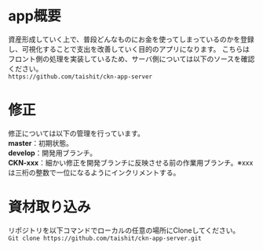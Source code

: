 # app概要
資産形成していく上で、普段どんなものにお金を使ってしまっているのかを登録し、可視化することで支出を改善していく目的のアプリになります。
こちらはフロント側の処理を実装しているため、サーバ側については以下のソースを確認ください。
<br> `https://github.com/taishit/ckn-app-server`

# 修正
修正については以下の管理を行っています。
<br> **master**：初期状態。
<br> **develop**：開発用ブランチ。
<br> **CKN-xxx**：細かい修正を開発ブランチに反映させる前の作業用ブランチ。※xxxは三桁の整数で一位になるようにインクリメントする。

# 資材取り込み
リポジトリを以下コマンドでローカルの任意の場所にCloneしてください。
<br> `Git clone https://github.com/taishit/ckn-app-server.git`
